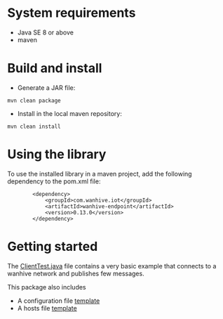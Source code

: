 # System requirements

* Java SE 8 or above
* maven

# Build and install

- Generate a JAR file:

```
mvn clean package
```

- Install in the local maven repository:

```
mvn clean install
```

# Using the library

To use the installed library in a maven project, add the following dependency to the pom.xml file:

```
		<dependency>
			<groupId>com.wanhive.iot</groupId>
			<artifactId>wanhive-endpoint</artifactId>
			<version>0.13.0</version>
		</dependency>
```

# Getting started

The [ClientTest.java](src/test/java/com/wanhive/iot/test/ClientTest.java) file contains a very basic example that connects to a wanhive network and publishes few messages.

This package also includes

- A configuration file [template](wanhive-client-java.conf)
- A hosts file [template](hosts)
